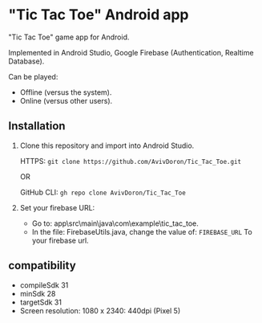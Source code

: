 # "Tic Tac Toe" Android app
"Tic Tac Toe" game app for Android.

Implemented in Android Studio, Google Firebase (Authentication, Realtime Database).

Can be played:
* Offline (versus the system).
* Online (versus other users).

## Installation
1. Clone this repository and import into Android Studio.

   HTTPS: `git clone https://github.com/AvivDoron/Tic_Tac_Toe.git`

   OR

   GitHub CLI: `gh repo clone AvivDoron/Tic_Tac_Toe`

2. Set your firebase URL:
   - Go to: app\src\main\java\com\example\tic_tac_toe.
   - In the file: FirebaseUtils.java, change the value of: `FIREBASE_URL` To your firebase url.

## compatibility
- compileSdk 31
- minSdk 28
- targetSdk 31
- Screen resolution: 1080 x 2340: 440dpi (Pixel 5)

